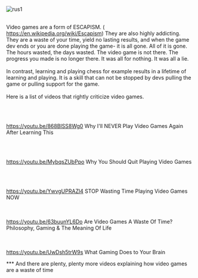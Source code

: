 

![rus1](https://user-images.githubusercontent.com/126354491/224412547-86592a2e-7f94-49d1-8d51-006fcd792955.gif)
<br><br>


Video games are a form of ESCAPISM.  ( https://en.wikipedia.org/wiki/Escapism)  They are also highly addicting. They are a waste of your time, yield no lasting results, and when the game dev ends or you are done playing the game- it is all gone. All of it is gone. The hours wasted, the days wasted. The video game is not there. The progress you made is no longer there. It was all for nothing. It was all a lie.
<br><br>
In contrast, learning and playing chess for example results in a lifetime of learning and playing. It is a skill that can not be stopped by devs  pulling the game or pulling support for the game. 
<br><br>
Here is a list of videos that rightly criticize video games. 

<br><br>

https://youtu.be/868BlSS8Wg0    Why I'll NEVER Play Video Games Again After Learning This

<br><br>


https://youtu.be/MybqsZUbPpo   Why You Should Quit Playing Video Games

<br><br>

https://youtu.be/YwvgUPRAZl4  STOP Wasting Time Playing Video Games NOW


<br><br>
https://youtu.be/63buunYL6Do  Are Video Games A Waste Of Time? Philosophy, Gaming & The Meaning Of Life

<br><br>
https://youtu.be/UwDsh5trW9s   What Gaming Does to Your Brain



*** And there are plenty, plenty more videos explaining how video games are a waste of time 

